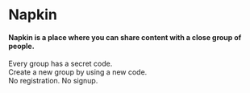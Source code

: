 # Napkin
#### Napkin is a place where you can share content with a close group of people.

Every group has a secret code.  
Create a new group by using a new code.  
No registration. No signup.  
